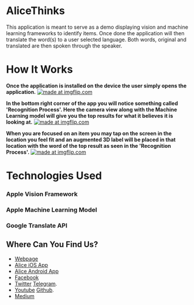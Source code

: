 # AliceThinks
This application is meant to serve as a demo displaying vision and machine learning frameworks to identify items. Once done the application will then translate the word(s) to a user selected language. Both words, original and translated are then spoken through the speaker.

# How It Works

**Once the application is installed on the device the user simply opens the application.**
<a href="https://imgflip.com/gif/2bnjhf"><img src="https://i.imgflip.com/2bnjhf.gif" title="made at imgflip.com"/></a>

**In the bottom right corner of the app you will notice something called 'Recognition Process'. Here the camera view along with the Machine Learning model will give you the top results for what it believes it is looking at.**
<a href="https://imgflip.com/gif/2bnjef"><img src="https://i.imgflip.com/2bnjef.gif" title="made at imgflip.com"/></a>

**When you are focused on an item you may tap on the screen in the location you feel fit and an augmented 3D label will be placed in that location with the word of the top result as seen in the 'Recognition Process'.**
<a href="https://imgflip.com/gif/2bnjgf"><img src="https://i.imgflip.com/2bnjgf.gif" title="made at imgflip.com"/></a>


# Technologies Used
### Apple Vision Framework

### Apple Machine Learning Model

### Google Translate API



## Where Can You Find Us?

* [Webpage](https://leapwithalice.io)
* [Alice iOS App](https://itunes.apple.com/us/app/leap-with-alice/id1369587027?platform=iphone&preserveScrollPosition=true&platform=iphone&platform=iphone&platform=iphone#platform/iphone&platform=iphone&platform=iphone&platform=iphone)
* [Alice Android App](https://play.google.com/store/apps/details?id=com.lwa.demo)
* [Facebook](https://www.facebook.com/LeapWithAlice/?ref=br_rs)
* [Twitter](https://twitter.com/LeapWithAlice) 
  [Telegram](https://t.me/LWAlice).
* [Youtube](https://www.youtube.com/channel/UCrrw59HelHtZcLsNwUMCsIA?view_as=subscriber) 
  [Github](https://github.com/AlfonsoMorales/Leap-With-Alice-Demo).
* [Medium](https://medium.com/@LeapWithAlice)
